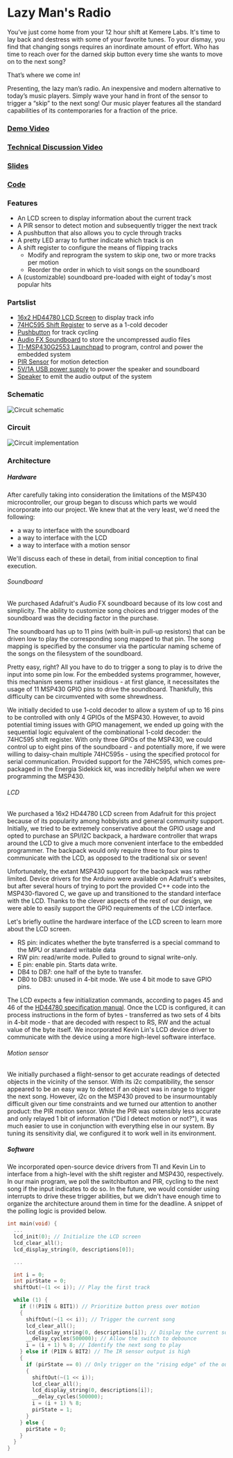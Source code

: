 # Lazy Man's Radio

You’ve just come home from your 12 hour shift at Kemere Labs. It's time to lay back and destress with some of your favorite tunes. To your dismay, you find that changing songs requires an inordinate amount of effort. Who has time to reach over for the darned skip button every time she wants to move on to the next song?

That’s where we come in!

Presenting, the lazy man’s radio. An inexpensive and modern alternative to today’s music players. Simply wave your hand in front of the sensor to trigger a “skip” to the next song! Our music player features all the standard capabilities of its contemporaries for a fraction of the price.

### [Demo Video](https://www.youtube.com/watch?v=JdD40mU05lw)

### [Technical Discussion Video](https://www.youtube.com/watch?v=DC6u2atP_KU)

### [Slides](https://github.com/sujayt123/lazy-radio-station/blob/master/Slides.pdf)

### [Code](https://github.com/sujayt123/lazy-radio-station)

### Features

* An LCD screen to display information about the current track
* A PIR sensor to detect motion and subsequently trigger the next track
* A pushbutton that also allows you to cycle through tracks
* A pretty LED array to further indicate which track is on
* A shift register to configure the means of flipping tracks
  * Modify and reprogram the system to skip one, two or more tracks per motion
  * Reorder the order in which to visit songs on the soundboard
* A (customizable) soundboard pre-loaded with eight of today's most popular hits


### Partslist

 * [16x2 HD44780 LCD Screen](https://www.adafruit.com/product/181) to display track info
 * [74HC595 Shift Register](http://www.ti.com/lit/ds/symlink/sn74hc595.pdf) to serve as a 1-cold decoder
 * [Pushbutton](https://www.sparkfun.com/products/97) for track cycling
 * [Audio FX Soundboard](https://www.adafruit.com/product/2220) to store the uncompressed audio files
 * [TI-MSP430G2553 Launchpad](http://www.ti.com/tool/MSP-EXP430G2) to program, control and power the embedded system
 * [PIR Sensor](https://www.adafruit.com/product/189) for motion detection
 * [5V/1A USB power supply](https://www.amazon.com/Jackery-Premium-3350mAh-Portable-Charger/dp/B00L9F95RO/ref=zg_bs_7073960011_15?_encoding=UTF8&psc=1&refRID=KQ9980D06M4S5FD3NESW) to power the speaker and soundboard
 * [Speaker](https://www.sparkfun.com/products/14023) to emit the audio output of the system

### Schematic
![Circuit schematic](modifiedradio.jpg "Circuit schematic")

### Circuit 
![Circuit implementation](circuit.png "Circuit implementation")

### Architecture
##### Hardware
After carefully taking into consideration the limitations of the MSP430 microcontroller, our group began to discuss which parts we would incorporate into our project. We knew that at the very least, we'd need the following:
* a way to interface with the soundboard
* a way to interface with the LCD
* a way to interface with a motion sensor

We'll discuss each of these in detail, from initial conception to final execution.
###### Soundboard 
We purchased Adafruit's Audio FX soundboard because of its low cost and simplicity. The ability to customize song choices and trigger modes of the soundboard was the deciding factor in the purchase.

The soundboard has up to 11 pins (with built-in pull-up resistors) that can be driven low to play the corresponding song mapped to that pin. The song mapping is specified by the consumer via the particular naming scheme of the songs on the filesystem of the soundboard. 

Pretty easy, right? All you have to do to trigger a song to play is to drive the input into some pin low. For the embedded systems programmer, however, this mechanism seems rather insidious - at first glance, it necessitates the usage of 11 MSP430 GPIO pins to drive the soundboard. Thankfully, this difficulty can be circumvented with some shrewdness. 

We initially decided to use 1-cold decoder to allow a system of up to 16 pins to be controlled with only 4 GPIOs of the MSP430. However, to avoid potential timing issues with GPIO management, we ended up going with the sequential logic equivalent of the combinational 1-cold decoder: the 74HC595 shift register. With only three GPIOs of the MSP430, we could control up to eight pins of the soundboard - and potentially more, if we were willing to daisy-chain multiple 74HC595s - using the specified protocol for serial communication. Provided support for the 74HC595, which comes pre-packaged in the Energia Sidekick kit, was incredibly helpful when we were programming the MSP430.

###### LCD
We purchased a 16x2 HD44780 LCD screen from Adafruit for this project because of its popularity among hobbyists and general community support. Initially, we tried to be extremely conservative about the GPIO usage and opted to purchase an SPI/I2C backpack, a hardware controller that wraps around the LCD to give a much more convenient interface to the embedded programmer. The backpack would only require three to four pins to communicate with the LCD, as opposed to the traditional six or seven!

Unfortunately, the extant MSP430 support for the backpack was rather limited. Device drivers for the Arduino were available on Adafruit's websites, but after several hours of trying to port the provided C++ code into the MSP430-flavored C, we gave up and transitioned to the standard interface with the LCD. Thanks to the clever aspects of the rest of our design, we were able to easily support the GPIO requirements of the LCD interface.

Let's briefly outline the hardware interface of the LCD screen to learn more about the LCD screen.
* RS pin: indicates whether the byte transferred is a special command to the MPU or standard writable data
* RW pin: read/write mode. Pulled to ground to signal write-only.
* E  pin: enable pin. Starts data write.
* DB4 to DB7: one half of the byte to transfer.
* DB0 to DB3: unused in 4-bit mode. We use 4 bit mode to save GPIO pins.

The LCD expects a few initialization commands, according to pages 45 and 46 of the [HD44780 specification manual](https://www.sparkfun.com/datasheets/LCD/HD44780.pdf). Once the LCD is configured, it can process instructions in the form of bytes - transferred as two sets of 4 bits in 4-bit mode - that are decoded with respect to RS, RW and the actual value of the byte itself. We incorporated Kevin Lin's LCD device driver to communicate with the device using a more high-level software interface.

###### Motion sensor 
We initially purchased a flight-sensor to get accurate readings of detected objects in the vicinity of the sensor. With its i2c compatibility, the sensor appeared to be an easy way to detect if an object was in range to trigger the next song. However, i2c on the MSP430 proved to be insurmountably difficult given our time constraints and we turned our attention to another product: the PIR motion sensor. While the PIR was ostensibly less accurate and only relayed 1 bit of information ("Did I detect motion or not?"), it was much easier to use in conjunction with everything else in our system. By tuning its sensitivity dial, we configured it to work well in its environment.

##### Software
We incorporated open-source device drivers from TI and Kevin Lin to interface from a high-level with the shift register and MSP430, respectively. In our main program, we poll the switchbutton and PIR, cycling to the next song if the input indicates to do so. In the future, we would consider using interrupts to drive these trigger abilities, but we didn't have enough time to organize the architecture around them in time for the deadline. A snippet of the polling logic is provided below.

```c
int main(void) {
  ...
  lcd_init(0); // Initialize the LCD screen
  lcd_clear_all();
  lcd_display_string(0, descriptions[0]);

  ...

  int i = 0;
  int pirState = 0;
  shiftOut(~(1 << i)); // Play the first track

  while (1) {
    if (!(P1IN & BIT1)) // Prioritize button press over motion
    {
      shiftOut(~(1 << i)); // Trigger the current song
      lcd_clear_all();
      lcd_display_string(0, descriptions[i]); // Display the current song 
      __delay_cycles(500000); // Allow the switch to debounce
      i = (i + 1) % 8; // Identify the next song to play    
    } else if (P1IN & BIT2) // The IR sensor output is high
    {
      if (pirState == 0) // Only trigger on the "rising edge" of the output
      {
        shiftOut(~(1 << i));
        lcd_clear_all();
        lcd_display_string(0, descriptions[i]);
        __delay_cycles(500000);
        i = (i + 1) % 8;
        pirState = 1;
      }
    } else {
      pirState = 0;
    }
  }
}
```
